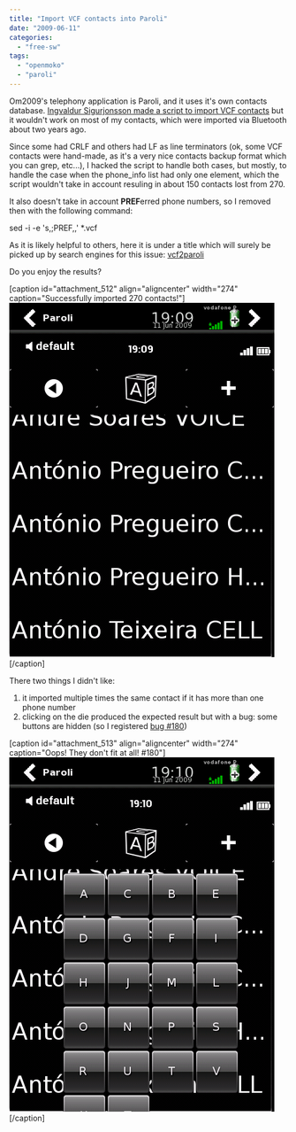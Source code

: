 ```yaml
---
title: "Import VCF contacts into Paroli"
date: "2009-06-11"
categories: 
  - "free-sw"
tags: 
  - "openmoko"
  - "paroli"
---
```


Om2009's telephony application is Paroli, and it uses it's own contacts database. [Ingvaldur Sigurjonsson made a script to import VCF contacts](http://www.mail-archive.com/support@lists.openmoko.org/msg04770.html) but it wouldn't work on most of my contacts, which were imported via Bluetooth about two years ago.

Since some had CRLF and others had LF as line terminators (ok, some VCF contacts were hand-made, as it's a very nice contacts backup format which you can grep, etc...), I hacked the script to handle both cases, but mostly, to handle the case when the phone\_info list had only one element, which the script wouldn't take in account resuling in about 150 contacts lost from 270.

It also doesn't take in account **PREF**erred phone numbers, so I removed then with the following command:

sed -i -e 's,;PREF,,' \*.vcf

As it is likely helpful to others, here it is under a title which will surely be picked up by search engines for this issue: [vcf2paroli](http://files.1407.org/openmoko/contacts/vcf2paroli)

Do you enjoy the results?

\[caption id="attachment\_512" align="aligncenter" width="274" caption="Successfully imported 270 contacts!"\][![Successfully imported 270 contacts!](images/screenshot-1.png "Successfully imported 270 contacts!")](http://blog.1407.org/wp-content/uploads/2009/06/screenshot-1.png)\[/caption\]

There two things I didn't like:

1. it imported multiple times the same contact if it has more than one phone number
2. clicking on the die produced the expected result but with a bug: some buttons are hidden (so I registered [bug #180](http://www.paroli-project.org/trac/ticket/180))

\[caption id="attachment\_513" align="aligncenter" width="274" caption="Oops! They don't fit at all! #180"\][![Oops! They don't fit at all! #180](images/screenshot-2.png "Oops! They don't fit at all! #180")](http://blog.1407.org/wp-content/uploads/2009/06/screenshot-2.png)\[/caption\]
